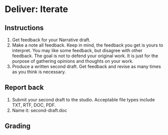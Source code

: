 # Deliver: Iterate

## Instructions
1. Get feedback for your Narrative draft.
2. Make a note all feedback. Keep in mind, the feedback you get is yours to interpret. You may like some feedback, but disagree with other feedback. The goal is not to defend your original work. It is just for the purpose of gathering opinions and thoughts on your work.
3. Produce a written second draft. Get feedback and revise as many times as you think is necessary.


## Report back
1. Submit your second draft to the studio. Acceptable file types include TXT, RTF, DOC, PDF.
2. Name it: second-draft.doc

## Grading